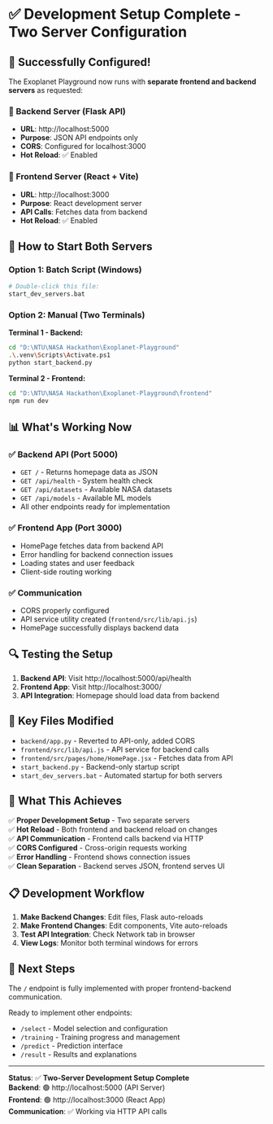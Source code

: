 # ✅ Development Setup Complete - Two Server Configuration

## 🎉 Successfully Configured!

The Exoplanet Playground now runs with **separate frontend and backend servers** as requested:

### 🔧 Backend Server (Flask API)
- **URL**: http://localhost:5000
- **Purpose**: JSON API endpoints only
- **CORS**: Configured for localhost:3000
- **Hot Reload**: ✅ Enabled

### 🎨 Frontend Server (React + Vite)  
- **URL**: http://localhost:3000
- **Purpose**: React development server
- **API Calls**: Fetches data from backend
- **Hot Reload**: ✅ Enabled

## 🚀 How to Start Both Servers

### Option 1: Batch Script (Windows)
```bash
# Double-click this file:
start_dev_servers.bat
```

### Option 2: Manual (Two Terminals)

**Terminal 1 - Backend:**
```bash
cd "D:\NTU\NASA Hackathon\Exoplanet-Playground"
.\.venv\Scripts\Activate.ps1
python start_backend.py
```

**Terminal 2 - Frontend:**
```bash
cd "D:\NTU\NASA Hackathon\Exoplanet-Playground\frontend"
npm run dev
```

## 📊 What's Working Now

### ✅ Backend API (Port 5000)
- `GET /` - Returns homepage data as JSON
- `GET /api/health` - System health check
- `GET /api/datasets` - Available NASA datasets
- `GET /api/models` - Available ML models
- All other endpoints ready for implementation

### ✅ Frontend App (Port 3000)
- HomePage fetches data from backend API
- Error handling for backend connection issues
- Loading states and user feedback
- Client-side routing working

### ✅ Communication
- CORS properly configured
- API service utility created (`frontend/src/lib/api.js`)
- HomePage successfully displays backend data

## 🔍 Testing the Setup

1. **Backend API**: Visit http://localhost:5000/api/health
2. **Frontend App**: Visit http://localhost:3000/
3. **API Integration**: Homepage should load data from backend

## 📁 Key Files Modified

- `backend/app.py` - Reverted to API-only, added CORS
- `frontend/src/lib/api.js` - API service for backend calls
- `frontend/src/pages/home/HomePage.jsx` - Fetches data from API
- `start_backend.py` - Backend-only startup script
- `start_dev_servers.bat` - Automated startup for both servers

## 🎯 What This Achieves

✅ **Proper Development Setup** - Two separate servers  
✅ **Hot Reload** - Both frontend and backend reload on changes  
✅ **API Communication** - Frontend calls backend via HTTP  
✅ **CORS Configured** - Cross-origin requests working  
✅ **Error Handling** - Frontend shows connection issues  
✅ **Clean Separation** - Backend serves JSON, frontend serves UI  

## 📋 Development Workflow

1. **Make Backend Changes**: Edit files, Flask auto-reloads
2. **Make Frontend Changes**: Edit components, Vite auto-reloads  
3. **Test API Integration**: Check Network tab in browser
4. **View Logs**: Monitor both terminal windows for errors

## 🔄 Next Steps

The `/` endpoint is fully implemented with proper frontend-backend communication. 

Ready to implement other endpoints:
- `/select` - Model selection and configuration
- `/training` - Training progress and management
- `/predict` - Prediction interface  
- `/result` - Results and explanations

---

**Status**: ✅ **Two-Server Development Setup Complete**  
**Backend**: 🟢 http://localhost:5000 (API Server)  
**Frontend**: 🟢 http://localhost:3000 (React App)  
**Communication**: ✅ Working via HTTP API calls